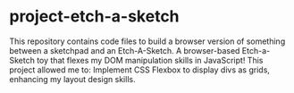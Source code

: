 # project-etch-a-sketch
This repository contains code files to build a browser version of something between a sketchpad and an Etch-A-Sketch. A browser-based Etch-a-Sketch toy that flexes my DOM manipulation skills in JavaScript! This project allowed me to: Implement CSS Flexbox to display divs as grids, enhancing my layout design skills.
